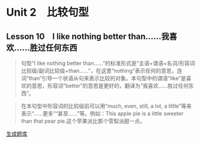 ﻿ # Unit 2　比较句型
 ## Lesson 10　I like nothing better than……我喜欢……胜过任何东西
 
> 句型“I like nothing better than……”的标准形式是“主语+谓语+名词/形容词比较级/副词比较级+than……”，在这里“nothing”表示任何的意思，连词“than”引导一个状语从句来表示比较的对象。本句型中的谓语“like”是喜欢的意思，形容词“better”的意思是更好的，翻译为“我喜欢……胜过任何东西”。

> 在本句型中形容词的比较级前可以用“much, even, still, a lot, a little”等来表示“……更多”“甚至……”等。例如：This apple pie is a little sweeter than that pear pie.这个苹果派比那个雪梨派甜一点。


 [生成题库](./sentence/f010.json)